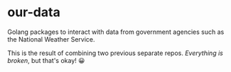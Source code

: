 # our-data

Golang packages to interact with data from government agencies such as the National Weather Service.

This is the result of combining two previous separate repos. _Everything is broken_, but that's okay! 😀
